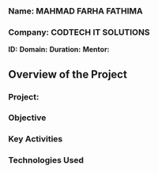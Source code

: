 ### Name: MAHMAD FARHA FATHIMA
### Company: CODTECH IT SOLUTIONS
**ID:**
**Domain:**
**Duration:** 
**Mentor:**

## Overview of the Project

### Project:

### Objective

### Key Activities


### Technologies Used
